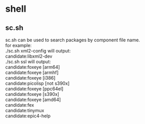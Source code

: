# shell
## sc.sh   
sc.sh can be used to search packages by component file name.   
for example:   
./sc.sh xml2-config will output:   
        candidate:libxml2-dev    
./sc.sh ssl will output:   
        candidate:foxeye [arm64]   
        candidate:foxeye [armhf]   
        candidate:foxeye [i386]   
        candidate:picolisp [not s390x]   
        candidate:foxeye [ppc64el]   
        candidate:foxeye [s390x]   
        candidate:foxeye [amd64]   
        candidate:fex   
        candidate:tinymux   
        candidate:epic4-help  
        
